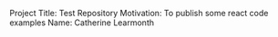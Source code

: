 Project Title: Test Repository
Motivation: To publish some react code examples
Name: Catherine Learmonth